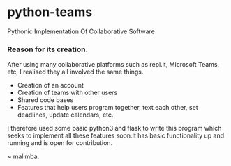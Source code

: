 # python-teams
Pythonic Implementation Of Collaborative Software

### Reason for its creation.
After using many collaborative platforms such as repl.it, Microsoft Teams, etc, I realised they all involved the same things.
 - Creation of an account
 - Creation of teams with other users
 - Shared code bases
 - Features that help users program together, text each other, set deadlines, update calendars, etc.
 
 I therefore used some basic python3 and flask to write this program which seeks to implement all these features soon.It has basic functionality up and running and is open for contribution.
 
 ~ malimba.

